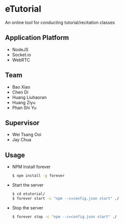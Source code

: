 # eTutorial
An online tool for conducting tutorial/recitation classes

## Application Platform
* NodeJS
* Socket.io
* WebRTC

## Team
* Bao Xiao
* Chen Di
* Huang Liuhaoran
* Huang Ziyu
* Phan Shi Yu

## Supervisor
* Wei Tsang Ooi
* Jay Chua

## Usage
* NPM Install forever
  ```bash
  $ npm install -g forever
  ```
  
* Start the server
  ```bash
  $ cd etutorial/
  $ forever start -c "npm --c=config.json start" ./
  ```
  
* Stop the server
  ```bash
  $ forever stop -c "npm --c=config.json start" ./
  ```
